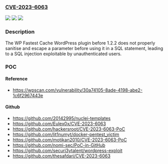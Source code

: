 ### [CVE-2023-6063](https://cve.mitre.org/cgi-bin/cvename.cgi?name=CVE-2023-6063)
![](https://img.shields.io/static/v1?label=Product&message=WP%20Fastest%20Cache&color=blue)
![](https://img.shields.io/static/v1?label=Version&message=0%3C%201.2.2%20&color=brighgreen)
![](https://img.shields.io/static/v1?label=Vulnerability&message=CWE-89%20SQL%20Injection&color=brighgreen)

### Description

The WP Fastest Cache WordPress plugin before 1.2.2 does not properly sanitise and escape a parameter before using it in a SQL statement, leading to a SQL injection exploitable by unauthenticated users.

### POC

#### Reference
- https://wpscan.com/vulnerability/30a74105-8ade-4198-abe2-1c6f2967443e

#### Github
- https://github.com/20142995/nuclei-templates
- https://github.com/Eulex0x/CVE-2023-6063
- https://github.com/hackersroot/CVE-2023-6063-PoC
- https://github.com/lit1numyt/docker-pentest_victim
- https://github.com/motikan2010/CVE-2023-6063-PoC
- https://github.com/nomi-sec/PoC-in-GitHub
- https://github.com/securi3ytalent/wordpress-exploit
- https://github.com/thesafdari/CVE-2023-6063

